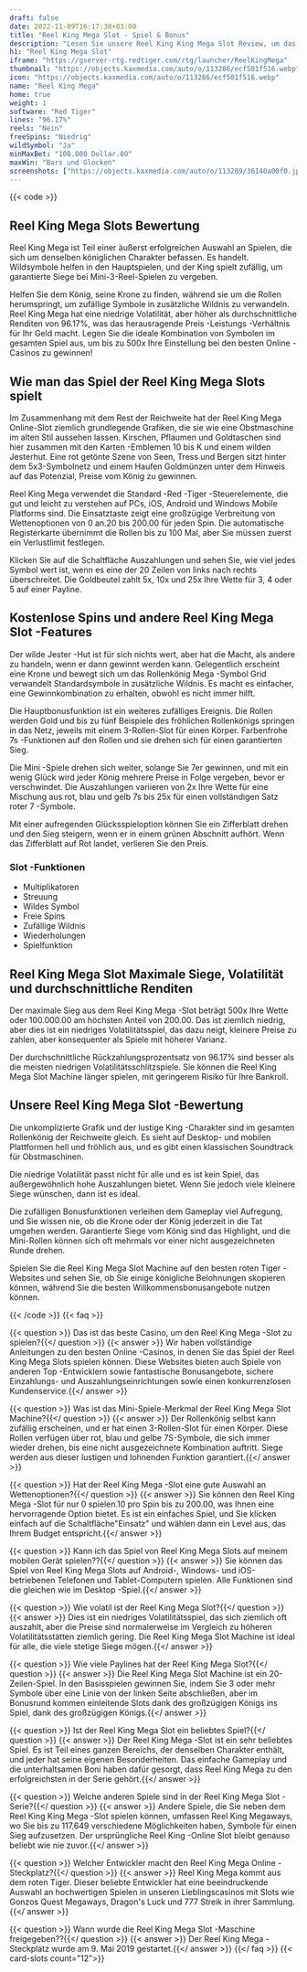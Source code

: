 ```yaml
---
draft: false
date: 2022-11-09T16:17:38+03:00
title: "Reel King Mega Slot - Spiel & Bonus"
description: "Lesen Sie unsere Reel King King Mega Slot Review, um das innovative Gameplay, die Funktionen zu enthüllen und zu den besten Casino -Boni spielen."
h1: "Reel King Mega Slot"
iframe: "https://gserver-rtg.redtiger.com/rtg/launcher/ReelKingMega"
thumbnail: "https://objects.kaxmedia.com/auto/o/113286/ecf501f516.webp"
icon: "https://objects.kaxmedia.com/auto/o/113286/ecf501f516.webp"
name: "Reel King Mega"
home: true
weight: 1
software: "Red Tiger"
lines: "96.17%"
reels: "Nein"
freeSpins: "Niedrig"
wildSymbol: "Ja"
minMaxBet: "100.000 Dollar.00"
maxWin: "Bars und Glocken"
screenshots: ["https://objects.kaxmedia.com/auto/o/113289/36140a00f0.jpeg"]
---
```


{{< code >}}<h2>Reel King Mega Slots Bewertung</h2><p>Reel King Mega ist Teil einer äußerst erfolgreichen Auswahl an Spielen, die sich um denselben königlichen Charakter befassen. Es handelt. Wildsymbole helfen in den Hauptspielen, und der King spielt zufällig, um garantierte Siege bei Mini-3-Reel-Spielen zu vergeben.</p><p>Helfen Sie dem König, seine Krone zu finden, während sie um die Rollen herumspringt, um zufällige Symbole in zusätzliche Wildnis zu verwandeln. Reel King Mega hat eine niedrige Volatilität, aber höher als durchschnittliche Renditen von 96.17%, was das herausragende Preis -Leistungs -Verhältnis für Ihr Geld macht. Legen Sie die ideale Kombination von Symbolen im gesamten Spiel aus, um bis zu 500x Ihre Einstellung bei den besten Online -Casinos zu gewinnen!</p><h2>Wie man das Spiel der Reel King Mega Slots spielt</h2><p>Im Zusammenhang mit dem Rest der Reichweite hat der Reel King Mega Online-Slot ziemlich grundlegende Grafiken, die sie wie eine Obstmaschine im alten Stil aussehen lassen. Kirschen, Pflaumen und Goldtaschen sind hier zusammen mit den Karten -Emblemen 10 bis K und einem wilden Jesterhut. Eine rot getönte Szene von Seen, Tress und Bergen sitzt hinter dem 5x3-Symbolnetz und einem Haufen Goldmünzen unter dem Hinweis auf das Potenzial, Preise vom König zu gewinnen.</p><p>Reel King Mega verwendet die Standard -Red -Tiger -Steuerelemente, die gut und leicht zu verstehen auf PCs, iOS, Android und Windows Mobile Platforms sind. Die Einsatztaste zeigt eine großzügige Verbreitung von Wettenoptionen von 0 an.20 bis 200.00 für jeden Spin. Die automatische Registerkarte übernimmt die Rollen bis zu 100 Mal, aber Sie müssen zuerst ein Verlustlimit festlegen.</p><p>Klicken Sie auf die Schaltfläche Auszahlungen und sehen Sie, wie viel jedes Symbol wert ist, wenn es eine der 20 Zeilen von links nach rechts überschreitet. Die Goldbeutel zahlt 5x, 10x und 25x Ihre Wette für 3, 4 oder 5 auf einer Payline.</p><h2>Kostenlose Spins und andere Reel King Mega Slot -Features</h2><p>Der wilde Jester -Hut ist für sich nichts wert, aber hat die Macht, als andere zu handeln, wenn er dann gewinnt werden kann. Gelegentlich erscheint eine Krone und bewegt sich um das Rollenkönig Mega -Symbol Grid verwandelt Standardsymbole in zusätzliche Wildnis. Es macht es einfacher, eine Gewinnkombination zu erhalten, obwohl es nicht immer hilft.</p><p>Die Hauptbonusfunktion ist ein weiteres zufälliges Ereignis. Die Rollen werden Gold und bis zu fünf Beispiele des fröhlichen Rollenkönigs springen in das Netz, jeweils mit einem 3-Rollen-Slot für einen Körper. Farbenfrohe 7s -Funktionen auf den Rollen und sie drehen sich für einen garantierten Sieg.</p><p>Die Mini -Spiele drehen sich weiter, solange Sie 7er gewinnen, und mit ein wenig Glück wird jeder König mehrere Preise in Folge vergeben, bevor er verschwindet. Die Auszahlungen variieren von 2x Ihre Wette für eine Mischung aus rot, blau und gelb 7s bis 25x für einen vollständigen Satz roter 7 -Symbole.</p><p>Mit einer aufregenden Glücksspieloption können Sie ein Zifferblatt drehen und den Sieg steigern, wenn er in einem grünen Abschnitt aufhört. Wenn das Zifferblatt auf Rot landet, verlieren Sie den Preis.</p><h3>
Slot -Funktionen</h3><ul>
<li></span>
Multiplikatoren</li>
<li></span>
Streuung</li>
<li></span>
Wildes Symbol</li>
<li></span>
Freie Spins</li>
<li></span>
Zufällige Wildnis</li>
<li></span>
Wiederholungen</li>
<li></span>
Spielfunktion</li></ul><h2>Reel King Mega Slot Maximale Siege, Volatilität und durchschnittliche Renditen</h2><p>Der maximale Sieg aus dem Reel King Mega -Slot beträgt 500x Ihre Wette oder 100.000.00 am höchsten Anteil von 200.00. Das ist ziemlich niedrig, aber dies ist ein niedriges Volatilitätsspiel, das dazu neigt, kleinere Preise zu zahlen, aber konsequenter als Spiele mit höherer Varianz.</p><p>Der durchschnittliche Rückzahlungsprozentsatz von 96.17% sind besser als die meisten niedrigen Volatilitätsschlitzspiele. Sie können die Reel King Mega Slot Machine länger spielen, mit geringerem Risiko für Ihre Bankroll.</p><h2>Unsere Reel King Mega Slot -Bewertung</h2><p>Die unkomplizierte Grafik und der lustige King -Charakter sind im gesamten Rollenkönig der Reichweite gleich. Es sieht auf Desktop- und mobilen Plattformen hell und fröhlich aus, und es gibt einen klassischen Soundtrack für Obstmaschinen.</p><p>Die niedrige Volatilität passt nicht für alle und es ist kein Spiel, das außergewöhnlich hohe Auszahlungen bietet. Wenn Sie jedoch viele kleinere Siege wünschen, dann ist es ideal.</p><p>Die zufälligen Bonusfunktionen verleihen dem Gameplay viel Aufregung, und Sie wissen nie, ob die Krone oder der König jederzeit in die Tat umgehen werden. Garantierte Siege vom König sind das Highlight, und die Mini-Rollen können sich oft mehrmals vor einer nicht ausgezeichneten Runde drehen.</p><p>Spielen Sie die Reel King Mega Slot Machine auf den besten roten Tiger -Websites und sehen Sie, ob Sie einige königliche Belohnungen skopieren können, während Sie die besten Willkommensbonusangebote nutzen können.</p>
{{< /code >}}
{{< faq >}}

{{< question >}} Das ist das beste Casino, um den Reel King Mega -Slot zu spielen?{{</ question >}}
{{< answer >}} Wir haben vollständige Anleitungen zu den besten Online -Casinos, in denen Sie das Spiel der Reel King Mega Slots spielen können. Diese Websites bieten auch Spiele von anderen Top -Entwicklern sowie fantastische Bonusangebote, sichere Einzahlungs- und Auszahlungseinrichtungen sowie einen konkurrenzlosen Kundenservice.{{</ answer >}}

{{< question >}} Was ist das Mini-Spiele-Merkmal der Reel King Mega Slot Machine?{{</ question >}}
{{< answer >}} Der Rollenkönig selbst kann zufällig erscheinen, und er hat einen 3-Rollen-Slot für einen Körper. Diese Rollen verfügen über rot, blau und gelbe 7S-Symbole, die sich immer wieder drehen, bis eine nicht ausgezeichnete Kombination auftritt. Siege werden aus dieser lustigen und lohnenden Funktion garantiert.{{</ answer >}}

{{< question >}} Hat der Reel King Mega -Slot eine gute Auswahl an Wettenoptionen?{{</ question >}}
{{< answer >}} Sie können den Reel King Mega -Slot für nur 0 spielen.10 pro Spin bis zu 200.00, was Ihnen eine hervorragende Option bietet. Es ist ein einfaches Spiel, und Sie klicken einfach auf die Schaltfläche"Einsatz" und wählen dann ein Level aus, das Ihrem Budget entspricht.{{</ answer >}}

{{< question >}} Kann ich das Spiel von Reel King Mega Slots auf meinem mobilen Gerät spielen??{{</ question >}}
{{< answer >}} Sie können das Spiel von Reel King Mega Slots auf Android-, Windows- und iOS-betriebenen Telefonen und Tablet-Computern spielen. Alle Funktionen sind die gleichen wie im Desktop -Spiel.{{</ answer >}}

{{< question >}} Wie volatil ist der Reel King Mega Slot?{{</ question >}}
{{< answer >}} Dies ist ein niedriges Volatilitätsspiel, das sich ziemlich oft auszahlt, aber die Preise sind normalerweise im Vergleich zu höheren Volatilitätsstätten ziemlich gering. Die Reel King Mega Slot Machine ist ideal für alle, die viele stetige Siege mögen.{{</ answer >}}

{{< question >}} Wie viele Paylines hat der Reel King Mega Slot?{{</ question >}}
{{< answer >}} Die Reel King Mega Slot Machine ist ein 20-Zeilen-Spiel. In den Basisspielen gewinnen Sie, indem Sie 3 oder mehr Symbole über eine Linie von der linken Seite abschließen, aber im Bonusrund kommen einleitende Slots dank des großzügigen Königs ins Spiel, dank des großzügigen Königs.{{</ answer >}}

{{< question >}} Ist der Reel King Mega Slot ein beliebtes Spiel?{{</ question >}}
{{< answer >}} Der Reel King Mega -Slot ist ein sehr beliebtes Spiel. Es ist Teil eines ganzen Bereichs, der denselben Charakter enthält, und jeder hat seine eigenen Besonderheiten. Das einfache Gameplay und die unterhaltsamen Boni haben dafür gesorgt, dass Reel King Mega zu den erfolgreichsten in der Serie gehört.{{</ answer >}}

{{< question >}} Welche anderen Spiele sind in der Reel King Mega Slot -Serie?{{</ question >}}
{{< answer >}} Andere Spiele, die Sie neben dem Reel King King Mega -Slot spielen können, umfassen Reel King Megaways, wo Sie bis zu 117.649 verschiedene Möglichkeiten haben, Symbole für einen Sieg aufzusetzen. Der ursprüngliche Reel King -Online Slot bleibt genauso beliebt wie nie zuvor.{{</ answer >}}

{{< question >}} Welcher Entwickler macht den Reel King Mega Online -Steckplatz?{{</ question >}}
{{< answer >}} Reel King Mega kommt aus dem roten Tiger. Dieser beliebte Entwickler hat eine beeindruckende Auswahl an hochwertigen Spielen in unseren Lieblingscasinos mit Slots wie Gonzos Quest Megaways, Dragon's Luck und 777 Streik in ihrer Sammlung.{{</ answer >}}

{{< question >}} Wann wurde die Reel King Mega Slot -Maschine freigegeben??{{</ question >}}
{{< answer >}} Der Reel King Mega -Steckplatz wurde am 9. Mai 2019 gestartet.{{</ answer >}}
{{</ faq >}}
{{< card-slots count="12">}}